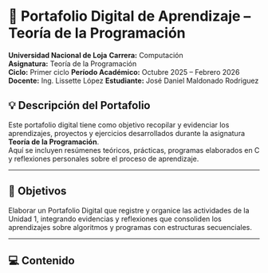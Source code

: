 # 📘 Portafolio Digital de Aprendizaje – Teoría de la Programación
**Universidad Nacional de Loja**
**Carrera:** Computación  
**Asignatura:** Teoría de la Programación  
**Ciclo:** Primer ciclo
**Período Académico:** Octubre 2025 – Febrero 2026  
**Docente:** Ing. Lissette López 
**Estudiante:** José Daniel Maldonado Rodriguez 



## 💡 **Descripción del Portafolio**

Este portafolio digital tiene como objetivo recopilar y evidenciar los aprendizajes, proyectos y ejercicios desarrollados durante la asignatura **Teoría de la Programación**.  
Aquí se incluyen resúmenes teóricos, prácticas, programas elaborados en C y reflexiones personales sobre el proceso de aprendizaje.

---

## 🧠 **Objetivos**
Elaborar un Portafolio Digital que registre y organice las actividades de la Unidad 1, integrando evidencias y reflexiones que consoliden los aprendizajes sobre algoritmos y programas con estructuras secuenciales. 

---

## 💻 **Contenido**

